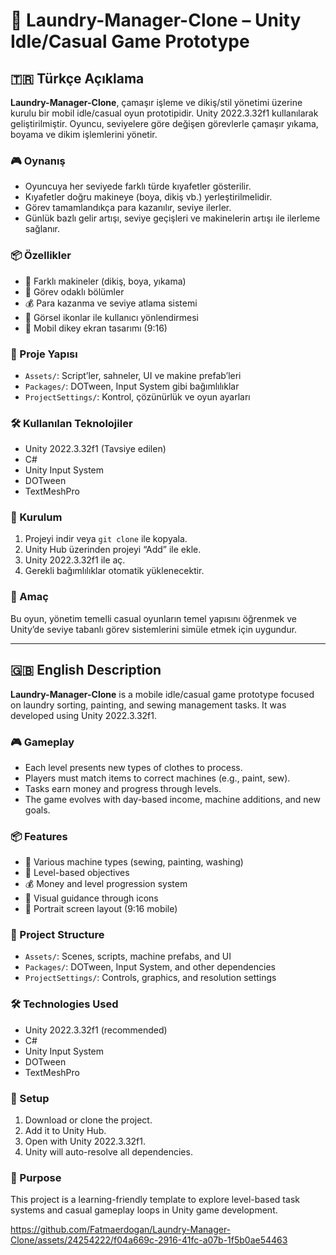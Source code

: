 # 🧺 Laundry-Manager-Clone – Unity Idle/Casual Game Prototype

## 🇹🇷 Türkçe Açıklama

**Laundry-Manager-Clone**, çamaşır işleme ve dikiş/stil yönetimi üzerine kurulu bir mobil idle/casual oyun prototipidir. Unity 2022.3.32f1 kullanılarak geliştirilmiştir. Oyuncu, seviyelere göre değişen görevlerle çamaşır yıkama, boyama ve dikim işlemlerini yönetir.

### 🎮 Oynanış

- Oyuncuya her seviyede farklı türde kıyafetler gösterilir.
- Kıyafetler doğru makineye (boya, dikiş vb.) yerleştirilmelidir.
- Görev tamamlandıkça para kazanılır, seviye ilerler.
- Günlük bazlı gelir artışı, seviye geçişleri ve makinelerin artışı ile ilerleme sağlanır.

### 📦 Özellikler

- 🧵 Farklı makineler (dikiş, boya, yıkama)
- 🧺 Görev odaklı bölümler
- 💰 Para kazanma ve seviye atlama sistemi
- 🎯 Görsel ikonlar ile kullanıcı yönlendirmesi
- 📱 Mobil dikey ekran tasarımı (9:16)

### 📂 Proje Yapısı

- `Assets/`: Script’ler, sahneler, UI ve makine prefab’leri
- `Packages/`: DOTween, Input System gibi bağımlılıklar
- `ProjectSettings/`: Kontrol, çözünürlük ve oyun ayarları

### 🛠️ Kullanılan Teknolojiler

- Unity 2022.3.32f1 (Tavsiye edilen)
- C#
- Unity Input System
- DOTween
- TextMeshPro

### 🚀 Kurulum

1. Projeyi indir veya `git clone` ile kopyala.
2. Unity Hub üzerinden projeyi “Add” ile ekle.
3. Unity 2022.3.32f1 ile aç.
4. Gerekli bağımlılıklar otomatik yüklenecektir.

### 🎯 Amaç

Bu oyun, yönetim temelli casual oyunların temel yapısını öğrenmek ve Unity’de seviye tabanlı görev sistemlerini simüle etmek için uygundur.

---

## 🇬🇧 English Description

**Laundry-Manager-Clone** is a mobile idle/casual game prototype focused on laundry sorting, painting, and sewing management tasks. It was developed using Unity 2022.3.32f1.

### 🎮 Gameplay

- Each level presents new types of clothes to process.
- Players must match items to correct machines (e.g., paint, sew).
- Tasks earn money and progress through levels.
- The game evolves with day-based income, machine additions, and new goals.

### 📦 Features

- 🧵 Various machine types (sewing, painting, washing)
- 🧺 Level-based objectives
- 💰 Money and level progression system
- 🎯 Visual guidance through icons
- 📱 Portrait screen layout (9:16 mobile)

### 📂 Project Structure

- `Assets/`: Scenes, scripts, machine prefabs, and UI
- `Packages/`: DOTween, Input System, and other dependencies
- `ProjectSettings/`: Controls, graphics, and resolution settings

### 🛠️ Technologies Used

- Unity 2022.3.32f1 (recommended)
- C#
- Unity Input System
- DOTween
- TextMeshPro

### 🚀 Setup

1. Download or clone the project.
2. Add it to Unity Hub.
3. Open with Unity 2022.3.32f1.
4. Unity will auto-resolve all dependencies.

### 🎯 Purpose

This project is a learning-friendly template to explore level-based task systems and casual gameplay loops in Unity game development.

https://github.com/Fatmaerdogan/Laundry-Manager-Clone/assets/24254222/f04a669c-2916-41fc-a07b-1f5b0ae54463

